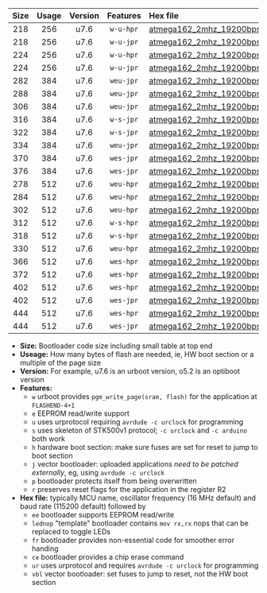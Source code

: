 |Size|Usage|Version|Features|Hex file|
|:-:|:-:|:-:|:-:|:--|
|218|256|u7.6|`w-u-hpr`|[atmega162_2mhz_19200bps_ur.hex](https://raw.githubusercontent.com/stefanrueger/urboot/main/atmega162_2mhz_19200bps_ur.hex)|
|218|256|u7.6|`w-u-jpr`|[atmega162_2mhz_19200bps_ur_vbl.hex](https://raw.githubusercontent.com/stefanrueger/urboot/main/atmega162_2mhz_19200bps_ur_vbl.hex)|
|224|256|u7.6|`w-u-hpr`|[atmega162_2mhz_19200bps_lednop_ur.hex](https://raw.githubusercontent.com/stefanrueger/urboot/main/atmega162_2mhz_19200bps_lednop_ur.hex)|
|224|256|u7.6|`w-u-jpr`|[atmega162_2mhz_19200bps_lednop_ur_vbl.hex](https://raw.githubusercontent.com/stefanrueger/urboot/main/atmega162_2mhz_19200bps_lednop_ur_vbl.hex)|
|282|384|u7.6|`weu-jpr`|[atmega162_2mhz_19200bps_ee_ur_vbl.hex](https://raw.githubusercontent.com/stefanrueger/urboot/main/atmega162_2mhz_19200bps_ee_ur_vbl.hex)|
|288|384|u7.6|`weu-jpr`|[atmega162_2mhz_19200bps_ee_lednop_ur_vbl.hex](https://raw.githubusercontent.com/stefanrueger/urboot/main/atmega162_2mhz_19200bps_ee_lednop_ur_vbl.hex)|
|306|384|u7.6|`weu-jpr`|[atmega162_2mhz_19200bps_ee_lednop_fr_ur_vbl.hex](https://raw.githubusercontent.com/stefanrueger/urboot/main/atmega162_2mhz_19200bps_ee_lednop_fr_ur_vbl.hex)|
|316|384|u7.6|`w-s-jpr`|[atmega162_2mhz_19200bps_vbl.hex](https://raw.githubusercontent.com/stefanrueger/urboot/main/atmega162_2mhz_19200bps_vbl.hex)|
|322|384|u7.6|`w-s-jpr`|[atmega162_2mhz_19200bps_lednop_vbl.hex](https://raw.githubusercontent.com/stefanrueger/urboot/main/atmega162_2mhz_19200bps_lednop_vbl.hex)|
|334|384|u7.6|`weu-jpr`|[atmega162_2mhz_19200bps_ee_lednop_fr_ce_ur_vbl.hex](https://raw.githubusercontent.com/stefanrueger/urboot/main/atmega162_2mhz_19200bps_ee_lednop_fr_ce_ur_vbl.hex)|
|370|384|u7.6|`wes-jpr`|[atmega162_2mhz_19200bps_ee_vbl.hex](https://raw.githubusercontent.com/stefanrueger/urboot/main/atmega162_2mhz_19200bps_ee_vbl.hex)|
|376|384|u7.6|`wes-jpr`|[atmega162_2mhz_19200bps_ee_lednop_vbl.hex](https://raw.githubusercontent.com/stefanrueger/urboot/main/atmega162_2mhz_19200bps_ee_lednop_vbl.hex)|
|278|512|u7.6|`weu-hpr`|[atmega162_2mhz_19200bps_ee_ur.hex](https://raw.githubusercontent.com/stefanrueger/urboot/main/atmega162_2mhz_19200bps_ee_ur.hex)|
|284|512|u7.6|`weu-hpr`|[atmega162_2mhz_19200bps_ee_lednop_ur.hex](https://raw.githubusercontent.com/stefanrueger/urboot/main/atmega162_2mhz_19200bps_ee_lednop_ur.hex)|
|302|512|u7.6|`weu-hpr`|[atmega162_2mhz_19200bps_ee_lednop_fr_ur.hex](https://raw.githubusercontent.com/stefanrueger/urboot/main/atmega162_2mhz_19200bps_ee_lednop_fr_ur.hex)|
|312|512|u7.6|`w-s-hpr`|[atmega162_2mhz_19200bps.hex](https://raw.githubusercontent.com/stefanrueger/urboot/main/atmega162_2mhz_19200bps.hex)|
|318|512|u7.6|`w-s-hpr`|[atmega162_2mhz_19200bps_lednop.hex](https://raw.githubusercontent.com/stefanrueger/urboot/main/atmega162_2mhz_19200bps_lednop.hex)|
|330|512|u7.6|`weu-hpr`|[atmega162_2mhz_19200bps_ee_lednop_fr_ce_ur.hex](https://raw.githubusercontent.com/stefanrueger/urboot/main/atmega162_2mhz_19200bps_ee_lednop_fr_ce_ur.hex)|
|366|512|u7.6|`wes-hpr`|[atmega162_2mhz_19200bps_ee.hex](https://raw.githubusercontent.com/stefanrueger/urboot/main/atmega162_2mhz_19200bps_ee.hex)|
|372|512|u7.6|`wes-hpr`|[atmega162_2mhz_19200bps_ee_lednop.hex](https://raw.githubusercontent.com/stefanrueger/urboot/main/atmega162_2mhz_19200bps_ee_lednop.hex)|
|402|512|u7.6|`wes-hpr`|[atmega162_2mhz_19200bps_ee_lednop_fr.hex](https://raw.githubusercontent.com/stefanrueger/urboot/main/atmega162_2mhz_19200bps_ee_lednop_fr.hex)|
|402|512|u7.6|`wes-jpr`|[atmega162_2mhz_19200bps_ee_lednop_fr_vbl.hex](https://raw.githubusercontent.com/stefanrueger/urboot/main/atmega162_2mhz_19200bps_ee_lednop_fr_vbl.hex)|
|444|512|u7.6|`wes-hpr`|[atmega162_2mhz_19200bps_ee_lednop_fr_ce.hex](https://raw.githubusercontent.com/stefanrueger/urboot/main/atmega162_2mhz_19200bps_ee_lednop_fr_ce.hex)|
|444|512|u7.6|`wes-jpr`|[atmega162_2mhz_19200bps_ee_lednop_fr_ce_vbl.hex](https://raw.githubusercontent.com/stefanrueger/urboot/main/atmega162_2mhz_19200bps_ee_lednop_fr_ce_vbl.hex)|

- **Size:** Bootloader code size including small table at top end
- **Useage:** How many bytes of flash are needed, ie, HW boot section or a multiple of the page size
- **Version:** For example, u7.6 is an urboot version, o5.2 is an optiboot version
- **Features:**
  + `w` urboot provides `pgm_write_page(sram, flash)` for the application at `FLASHEND-4+1`
  + `e` EEPROM read/write support
  + `u` uses urprotocol requiring `avrdude -c urclock` for programming
  + `s` uses skeleton of STK500v1 protocol; `-c urclock` and `-c arduino` both work
  + `h` hardware boot section: make sure fuses are set for reset to jump to boot section
  + `j` vector bootloader: uploaded applications *need to be patched externally*, eg, using `avrdude -c urclock`
  + `p` bootloader protects itself from being overwritten
  + `r` preserves reset flags for the application in the register R2
- **Hex file:** typically MCU name, oscillator frequency (16 MHz default) and baud rate (115200 default) followed by
  + `ee` bootloader supports EEPROM read/write
  + `lednop` "template" bootloader contains `mov rx,rx` nops that can be replaced to toggle LEDs
  + `fr` bootloader provides non-essential code for smoother error handing
  + `ce` bootloader provides a chip erase command
  + `ur` uses urprotocol and requires `avrdude -c urclock` for programming
  + `vbl` vector bootloader: set fuses to jump to reset, not the HW boot section
